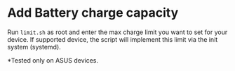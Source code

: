# Add Battery charge capacity
Run `limit.sh` as root and enter the max charge limit you want to set for your device. If supported device, the script will implement this limit via the init system (systemd).

\*Tested only on ASUS devices.